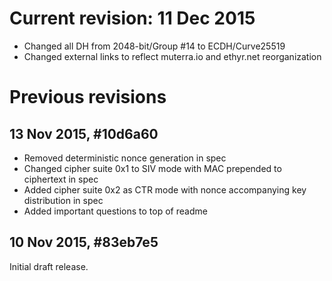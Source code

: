 # Current revision: 11 Dec 2015

+ Changed all DH from 2048-bit/Group #14 to ECDH/Curve25519
+ Changed external links to reflect muterra.io and ethyr.net reorganization

# Previous revisions

## 13 Nov 2015, #10d6a60

+ Removed deterministic nonce generation in spec
+ Changed cipher suite 0x1 to SIV mode with MAC prepended to ciphertext in spec
+ Added cipher suite 0x2 as CTR mode with nonce accompanying key distribution in spec
+ Added important questions to top of readme

## 10 Nov 2015, #83eb7e5

Initial draft release.
